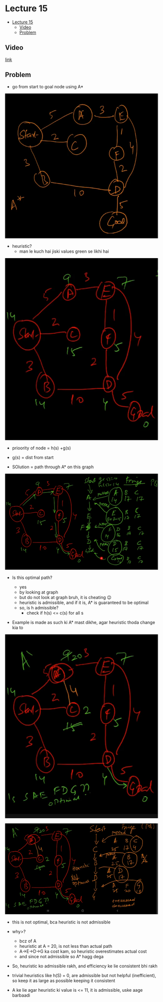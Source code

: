 # Lecture 15

- [Lecture 15](#lecture-15)
  - [Video](#video)
  - [Problem](#problem)

## Video

[link](https://drive.google.com/file/d/1L-Y02IX1i4O7zjYttm_Nu_dqqWs0vWXR/view)

## Problem

- go from start to goal node using A*

![p](p1.png)

- heuristic?
  - man le kuch hai jiski values green se likhi hai

![p](p1h.png)

- prioority of node = h(s) +g(s)
- g(s) = dist from start

- SOlution = path through A* on this graph

![s](soln.png)

- Is this optimal path?
  - yes
  - by looking at graph
  - but do not look at graph bruh, it is cheating 😉
  - heuristic is admissible, and if it is, A* is guaranteed to be optimal
  - so, is h admissible?
    - check if h(s) <= c(s) for all s

- Example is made as such ki A* mast dikhe, agar heuristic thoda change kia to

![pc](pch.png)

![s](sol.png)

- this is not optimal, bca heuristic is not admissible
- why>?
  - bcz of A
  - heuristic at A = 20, is not less than actual path
  - A->E->D->G ka cost kam, so heuristic overestimates actual cost
  - and since not admissible so A* hagg dega

- So, heuristic ko admissible rakh, and efficiency ke lie consistent bhi rakh
- trivial heuristics like h(S) = 0, are admissible but not helpful (inefficient), so keep it as large as possible keeping it consistent
- A ke lie agar heuristic ki value is <= 11, it is admissible, uske aage barbaadi
